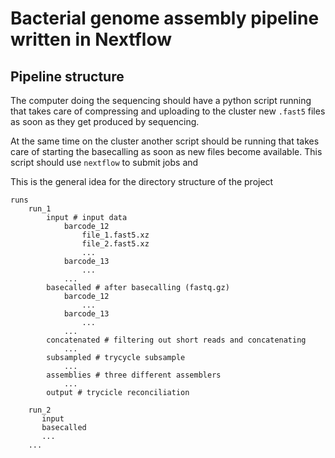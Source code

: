 # Bacterial genome assembly pipeline written in Nextflow

## Pipeline structure

The computer doing the sequencing should have a python script running that takes care of compressing and uploading to the cluster new `.fast5` files as soon as they get produced by sequencing.

At the same time on the cluster another script should be running that takes care of starting the basecalling as soon as new files become available. This script should use `nextflow` to submit jobs and 

This is the general idea for the directory structure of the project

```
runs
    run_1
        input # input data
            barcode_12
                file_1.fast5.xz
                file_2.fast5.xz
                ...
            barcode_13
                ...
            ...
        basecalled # after basecalling (fastq.gz)
            barcode_12
                ...
            barcode_13
                ...
            ...
        concatenated # filtering out short reads and concatenating
            ...
        subsampled # trycycle subsample
            ...
        assemblies # three different assemblers
            ...
        output # trycicle reconciliation
        
    run_2
       input
       basecalled
       ... 
    ...
```
